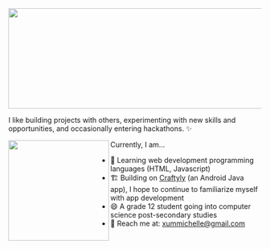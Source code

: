 <img src="https://user-images.githubusercontent.com/96635277/159150913-62867107-5666-4cc8-8e68-8f259bcceb53.png" width="665" height="200"/> 


I like building projects with others, experimenting with new skills and opportunities, and occasionally entering hackathons. ✨  

<img src="https://user-images.githubusercontent.com/96635277/159151440-863b31f3-e54e-4cd0-8537-8babfe7384f7.jpg" align="left" width="200" height="200"/>

Currently, I am...

* 🌱 Learning web development programming languages (HTML, Javascript)
* 🏗️ Building on [Craftyly](https://github.com/xummichelle/craftyly-app) (an Android Java app), I hope to continue to familiarize myself with app development
* 😄 A grade 12 student going into computer science post-secondary studies
* 📩 Reach me at: xummichelle@gmail.com

<!--
**xummichelle/xummichelle** is a ✨ _special_ ✨ repository because its `README.md` (this file) appears on your GitHub profile.

Here are some ideas to get you started:

- 🔭 I’m currently working on ...
- 🌱 I’m currently learning ...
- 👯 I’m looking to collaborate on ...
- 🤔 I’m looking for help with ...
- 💬 Ask me about ...
- 📫 How to reach me: ...
- 😄 Pronouns: ...
- ⚡ Fun fact: ...
-->
